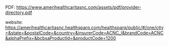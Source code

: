 PDF: https://www.amerihealthcaritasnc.com/assets/pdf/provider-directory.pdf

website: https://amerihealthcaritasnc.healthsparq.com/healthsparq/public/#/one/city=&state=&postalCode=&country=&insurerCode=ACNC_I&brandCode=ACNC&alphaPrefix=&bcbsaProductId=&productCode=1200
